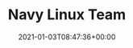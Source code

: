 ---
title: "Navy Linux Team"
description: "Navy Linux Team"
date: 2021-01-03T08:47:36+00:00
lastmod: 2021-01-03T08:47:36+00:00
draft: false
images: []
---